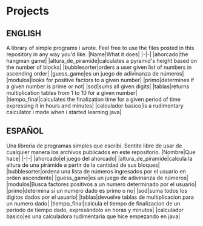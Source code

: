 # Projects
## ENGLISH
A library of simple programs i wrote.
Feel free to use the files posted in this repository in any way you'd like.
|Name|What it does|
|-|-|
|ahorcado|the hangman game|
|altura_de_piramide|calculates a pyramid's height based on the number of blocks|
|bubblesorter|orders a user given list of numbers in ascending order|
|guess_game|es un juego de adivinanza de números|
|modulos|looks for positive factors to a given number|
|primo|determines if a given number is prime or not|
|sod|sums all given digits|
|tablas|returns multiplication tables from 1 to 10 for a given number|
|tiempo_final|calculates the finalization time for a given period of time expressing it in hours and minutes|
|calculador basico|is a rudimentary calculator i made when i started learning java|
## ESPAÑOL
Una libreria de programas simples que escribi.
Sentite libre de usar de cualquier manera los archivos publicados en este repositorio.
|Nombre|Que hace|
|-|-|
|ahorcado|el juego del ahorcado|
|altura_de_piramide|calcula la altura de una pirámide a partir de la cantidad de sus bloques|
|bubblesorter|ordena una lista de números ingresados por el usuario en orden ascendente|
|guess_game|es un juego de adivinanza de números|
|modulos|Busca factores positivos a un numero determinado por el usuario|
|primo|determina si un numero dado es primo o no|
|sod|suma todos los digitos dados por el usuario|
|tablas|devuelve tablas de multiplicacion para un numero dado|
|tiempo_final|calcula el tiempo de finalizacion de un periodo de tiempo dado, expresándolo en horas y minutos|
|calculador basico|es una calculadora rudimentaria que hice empezando en java|
